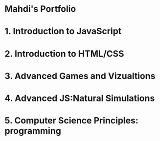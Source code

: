 # Mahdi's Portfolio

<h1>1. Introduction to JavaScript
  
  
<h1>2. Introduction to HTML/CSS
  
  
<h1>3. Advanced Games and Vizualtions
  
  
<h1>4. Advanced JS:Natural Simulations
  
  
<h1>5. Computer Science Principles: programming
